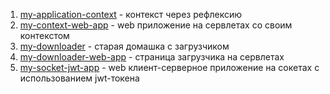 1. [my-application-context](/my-application-context) - контекст через рефлексию
2. [my-context-web-app](/my-context-web-app) - web приложение на сервлетах со своим контекстом
3. [my-downloader](/my-downloader) - старая домашка с загрузчиком
4. [my-downloader-web-app](/my-downloader-web-app) - страница загрузчика на сервлетах
5. [my-socket-jwt-app](/my-socket-jwt-app) - web клиент-серверное приложение на сокетах с использованием jwt-токена

